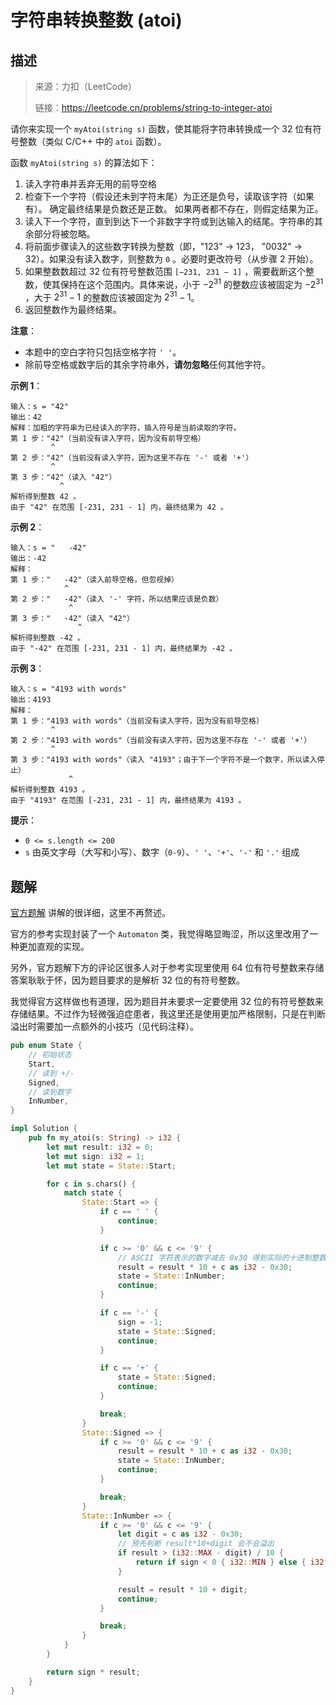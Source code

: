 # 字符串转换整数 (atoi)

## 描述

> 来源：力扣（LeetCode）
>
> 链接：<https://leetcode.cn/problems/string-to-integer-atoi>

请你来实现一个 `myAtoi(string s)` 函数，使其能将字符串转换成一个 32 位有符号整数（类似 C/C++ 中的 `atoi` 函数）。

函数 `myAtoi(string s)` 的算法如下：

1. 读入字符串并丢弃无用的前导空格
2. 检查下一个字符（假设还未到字符末尾）为正还是负号，读取该字符（如果有）。 确定最终结果是负数还是正数。 如果两者都不存在，则假定结果为正。
3. 读入下一个字符，直到到达下一个非数字字符或到达输入的结尾。字符串的其余部分将被忽略。
4. 将前面步骤读入的这些数字转换为整数（即，"123" -> 123， "0032" -> 32）。如果没有读入数字，则整数为 `0` 。必要时更改符号（从步骤 2 开始）。
5. 如果整数数超过 32 位有符号整数范围 `[−231, 231 − 1]` ，需要截断这个整数，使其保持在这个范围内。具体来说，小于 $−2^{31}$ 的整数应该被固定为 $−2^{31}$ ，大于 $2^{31}-1$ 的整数应该被固定为 $2^{31}-1$。
6. 返回整数作为最终结果。

**注意**：

- 本题中的空白字符只包括空格字符 `' '`。
- 除前导空格或数字后的其余字符串外，**请勿忽略**任何其他字符。

**示例 1**：

```text
输入：s = "42"
输出：42
解释：加粗的字符串为已经读入的字符，插入符号是当前读取的字符。
第 1 步："42"（当前没有读入字符，因为没有前导空格）
         ^
第 2 步："42"（当前没有读入字符，因为这里不存在 '-' 或者 '+'）
         ^
第 3 步："42"（读入 "42"）
           ^
解析得到整数 42 。
由于 "42" 在范围 [-231, 231 - 1] 内，最终结果为 42 。
```

**示例 2**：

```text
输入：s = "   -42"
输出：-42
解释：
第 1 步："   -42"（读入前导空格，但忽视掉）
            ^
第 2 步："   -42"（读入 '-' 字符，所以结果应该是负数）
             ^
第 3 步："   -42"（读入 "42"）
               ^
解析得到整数 -42 。
由于 "-42" 在范围 [-231, 231 - 1] 内，最终结果为 -42 。
```

**示例 3**：

```text
输入：s = "4193 with words"
输出：4193
解释：
第 1 步："4193 with words"（当前没有读入字符，因为没有前导空格）
         ^
第 2 步："4193 with words"（当前没有读入字符，因为这里不存在 '-' 或者 '+'）
         ^
第 3 步："4193 with words"（读入 "4193"；由于下一个字符不是一个数字，所以读入停止）
             ^
解析得到整数 4193 。
由于 "4193" 在范围 [-231, 231 - 1] 内，最终结果为 4193 。
```

**提示**：

- `0 <= s.length <= 200`
- `s` 由英文字母（大写和小写）、数字（`0-9`）、`' '`、`'+'`、`'-'` 和 `'.'` 组成

## 题解

[官方题解][1] 讲解的很详细，这里不再赘述。

官方的参考实现封装了一个 `Automaton` 类，我觉得略显晦涩，所以这里改用了一种更加直观的实现。

另外，官方题解下方的评论区很多人对于参考实现里使用 64 位有符号整数来存储答案耿耿于怀，因为题目要求的是解析 32 位的有符号整数。

我觉得官方这样做也有道理，因为题目并未要求一定要使用 32 位的有符号整数来存储结果。不过作为轻微强迫症患者，我这里还是使用更加严格限制，只是在判断溢出时需要加一点额外的小技巧（见代码注释）。

```rust
pub enum State {
    // 初始状态
    Start,
    // 读到 +/-
    Signed,
    // 读到数字
    InNumber,
}

impl Solution {
    pub fn my_atoi(s: String) -> i32 {
        let mut result: i32 = 0;
        let mut sign: i32 = 1;
        let mut state = State::Start;

        for c in s.chars() {
            match state {
                State::Start => {
                    if c == ' ' {
                        continue;
                    }

                    if c >= '0' && c <= '9' {
                        // ASCII 字符表示的数字减去 0x30 得到实际的十进制整数值
                        result = result * 10 + c as i32 - 0x30;
                        state = State::InNumber;
                        continue;
                    }

                    if c == '-' {
                        sign = -1;
                        state = State::Signed;
                        continue;
                    }

                    if c == '+' {
                        state = State::Signed;
                        continue;
                    }

                    break;
                }
                State::Signed => {
                    if c >= '0' && c <= '9' {
                        result = result * 10 + c as i32 - 0x30;
                        state = State::InNumber;
                        continue;
                    }

                    break;
                }
                State::InNumber => {
                    if c >= '0' && c <= '9' {
                        let digit = c as i32 - 0x30;
                        // 预先判断 result*10+digit 会不会溢出
                        if result > (i32::MAX - digit) / 10 {
                            return if sign < 0 { i32::MIN } else { i32::MAX };
                        }

                        result = result * 10 + digit;
                        continue;
                    }

                    break;
                }
            }
        }

        return sign * result;
    }
}
```

[1]: https://leetcode.cn/problems/string-to-integer-atoi/solution/zi-fu-chuan-zhuan-huan-zheng-shu-atoi-by-leetcode-/
